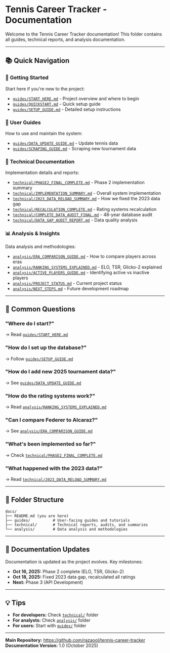 # Tennis Career Tracker - Documentation

Welcome to the Tennis Career Tracker documentation! This folder contains all guides, technical reports, and analysis documentation.

---

## 📚 Quick Navigation

### 🚀 **Getting Started**
Start here if you're new to the project:
- [`guides/START_HERE.md`](guides/START_HERE.md) - Project overview and where to begin
- [`guides/QUICKSTART.md`](guides/QUICKSTART.md) - Quick setup guide
- [`guides/SETUP_GUIDE.md`](guides/SETUP_GUIDE.md) - Detailed setup instructions

### 📖 **User Guides**
How to use and maintain the system:
- [`guides/DATA_UPDATE_GUIDE.md`](guides/DATA_UPDATE_GUIDE.md) - Update tennis data
- [`guides/SCRAPING_GUIDE.md`](guides/SCRAPING_GUIDE.md) - Scraping new tournament data

### 🔬 **Technical Documentation**
Implementation details and reports:
- [`technical/PHASE2_FINAL_COMPLETE.md`](technical/PHASE2_FINAL_COMPLETE.md) - Phase 2 implementation summary
- [`technical/IMPLEMENTATION_SUMMARY.md`](technical/IMPLEMENTATION_SUMMARY.md) - Overall system implementation
- [`technical/2023_DATA_RELOAD_SUMMARY.md`](technical/2023_DATA_RELOAD_SUMMARY.md) - How we fixed the 2023 data gap
- [`technical/RECALCULATION_COMPLETE.md`](technical/RECALCULATION_COMPLETE.md) - Rating systems recalculation
- [`technical/COMPLETE_DATA_AUDIT_FINAL.md`](technical/COMPLETE_DATA_AUDIT_FINAL.md) - 48-year database audit
- [`technical/DATA_GAP_AUDIT_REPORT.md`](technical/DATA_GAP_AUDIT_REPORT.md) - Data quality analysis

### 📊 **Analysis & Insights**
Data analysis and methodologies:
- [`analysis/ERA_COMPARISON_GUIDE.md`](analysis/ERA_COMPARISON_GUIDE.md) - How to compare players across eras
- [`analysis/RANKING_SYSTEMS_EXPLAINED.md`](analysis/RANKING_SYSTEMS_EXPLAINED.md) - ELO, TSR, Glicko-2 explained
- [`analysis/ACTIVE_PLAYERS_GUIDE.md`](analysis/ACTIVE_PLAYERS_GUIDE.md) - Identifying active vs inactive players
- [`analysis/PROJECT_STATUS.md`](analysis/PROJECT_STATUS.md) - Current project status
- [`analysis/NEXT_STEPS.md`](analysis/NEXT_STEPS.md) - Future development roadmap

---

## 🎯 Common Questions

### "Where do I start?"
→ Read [`guides/START_HERE.md`](guides/START_HERE.md)

### "How do I set up the database?"
→ Follow [`guides/SETUP_GUIDE.md`](guides/SETUP_GUIDE.md)

### "How do I add new 2025 tournament data?"
→ See [`guides/DATA_UPDATE_GUIDE.md`](guides/DATA_UPDATE_GUIDE.md)

### "How do the rating systems work?"
→ Read [`analysis/RANKING_SYSTEMS_EXPLAINED.md`](analysis/RANKING_SYSTEMS_EXPLAINED.md)

### "Can I compare Federer to Alcaraz?"
→ See [`analysis/ERA_COMPARISON_GUIDE.md`](analysis/ERA_COMPARISON_GUIDE.md)

### "What's been implemented so far?"
→ Check [`technical/PHASE2_FINAL_COMPLETE.md`](technical/PHASE2_FINAL_COMPLETE.md)

### "What happened with the 2023 data?"
→ Read [`technical/2023_DATA_RELOAD_SUMMARY.md`](technical/2023_DATA_RELOAD_SUMMARY.md)

---

## 📁 Folder Structure

```
docs/
├── README.md (you are here)
├── guides/          # User-facing guides and tutorials
├── technical/       # Technical reports, audits, and summaries
└── analysis/        # Data analysis and methodologies
```

---

## 🔄 Documentation Updates

Documentation is updated as the project evolves. Key milestones:
- **Oct 16, 2025:** Phase 2 complete (ELO, TSR, Glicko-2)
- **Oct 18, 2025:** Fixed 2023 data gap, recalculated all ratings
- **Next:** Phase 3 (API Development)

---

## 💡 Tips

- **For developers:** Check [`technical/`](technical/) folder
- **For analysts:** Check [`analysis/`](analysis/) folder
- **For users:** Start with [`guides/`](guides/) folder

---

**Main Repository:** https://github.com/razaool/tennis-career-tracker  
**Documentation Version:** 1.0 (October 2025)

